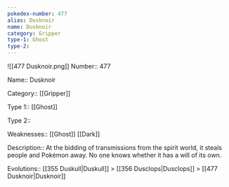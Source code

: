 ```yaml
---
pokedex-number: 477
alias: Dusknoir
name: Dusknoir
category: Gripper
type-1: Ghost
type-2: 
---
```


![[477 Dusknoir.png]]
Number:: 477

Name:: Dusknoir

Category:: [[Gripper]]

Type 1:: [[Ghost]]

Type 2:: 

Weaknesses:: [[Ghost]] [[Dark]]

Description:: At the bidding of transmissions from the spirit world, it steals people and Pokémon away. No one knows whether it has a will of its own.

Evolutions:: [[355 Duskull|Duskull]] > [[356 Dusclops|Dusclops]] > [[477 Dusknoir|Dusknoir]]